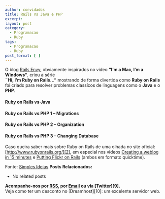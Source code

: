 ```yaml
---
author: convidados
title: Rails Vs Java e PHP
excerpt:
layout: post
category:
  - Programacao
  - Ruby
tags:
  - Programacao
  - Ruby
post_format: [ ]
---
```

O blog [Rails Envy][1], obviamente inspirados no video **“I’m a Mac, I’m a Windows”**, criou a série  
**¨Hi, I’m Ruby on Rails…”** mostrando de forma divertida como **Ruby on Rails** foi criado para resolver problemas classícos de linguagens como o **Java** e o **PHP**.

#### Ruby on Rails vs Java



#### Ruby on Rails vs PHP 1 – Migrations



#### Ruby on Rails vs PHP 2 – Organization



#### Ruby on Rails vs PHP 3 – Changing Database



Caso queira saber mais sobre Ruby on Rails de uma olhada no site oficial: [http://www.rubyonrails.org/][2], em especial nos videos [Creating a weblog in 15 minutes][3] e [Putting Flickr on Rails][4] (ambos em formato quicktime).

Fonte: [Simples Ideias][5] 
**Posts Relacionados:** 
*   No related posts









**Acompanhe-nos por [ RSS][7], por [Email][8] ou via [Twitter][9].**  
Veja como ter um desconto no [Dreamhost][10]: um excelente servidor web.

 [1]: http://railsenvy.com/ "Rails Envy"
 [2]: http://www.rubyonrails.org/ "Ruby on Rails"
 [3]: http://media.rubyonrails.org/video/rails_take2_with_sound.mov "Creating a weblog in 15 minutes"
 [4]: http://media.rubyonrails.org/video/flickr-rails-ajax.mov "Putting Flickr on Rails"
 [5]: http://simplesideias.com.br/ "Simples Ideias"
 [6]: https://twitter.com/share
 [7]: http://feeds.feedburner.com/VidaGeek
 [8]: http://feedburner.google.com/fb/a/mailverify?uri=VidaGeek&loc=pt_BR


